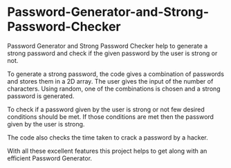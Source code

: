 # Password-Generator-and-Strong-Password-Checker

Password Generator and Strong Password Checker help to generate a strong password and check if the given password by the user is strong or not. 

To generate a strong password, the code gives a combination of passwords and stores them in a 2D array. The user gives the input of the number of characters. Using random, one of the combinations is chosen and a strong password is generated.

To check if a password given by the user is strong or not few desired conditions should be met. If those conditions are met then the password given by the user is strong.

The code also checks the time taken to crack a password by a hacker.

With all these excellent features this project helps to get along with an efficient Password Generator.
